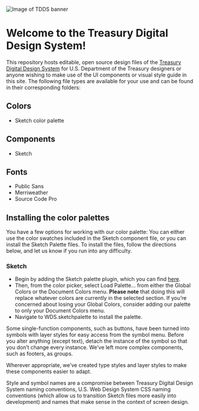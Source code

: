 ![Image of TDDS banner](https://repository-images.githubusercontent.com/214237081/8d4b8a80-f5b3-11e9-8be9-d08314457a48)

# Welcome to the Treasury Digital Design System!

This repository hosts editable, open source design files of the [Treasury Digital Design System](https://treasury.invisionapp.com/dsm/u-s-department-of-the-treasury/tdds) for U.S. Department of the Treasury designers or anyone wishing to make use of the UI components or visual style guide in this site. The following file types are available for your use and can be found in their corresponding folders:

## Colors
- Sketch color palette

## Components
- Sketch

## Fonts
- Public Sans
- Merriweather
- Source Code Pro

## Installing the color palettes

You have a few options for working with our color palette: You can either use the color swatches included in the Sketch component file, or you can install the Sketch Palette files. To install the files, follow the directions below, and let us know if you run into any difficulty.

### Sketch 

* Begin by adding the Sketch palette plugin, which you can find [here](https://github.com/andrewfiorillo/sketch-palettes).
* Then, from the color picker, select Load Palette... from either the Global Colors or the Document Colors menu. **Please note** that doing this will replace whatever colors are currently in the selected section. If you’re concerned about losing your Global Colors, consider adding our palette to only your Document Colors menu.
* Navigate to WDS.sketchpalette to install the palette.

Some single-function components, such as buttons, have been turned into symbols with layer styles for easy access from the symbol menu. Before you alter anything (except text), detach the instance of the symbol so that you don’t change every instance. We’ve left more complex components, such as footers, as groups.

Wherever appropriate, we’ve created type styles and layer styles to make these components easier to adapt.

Style and symbol names are a compromise between Treasury Digital Design System naming conventions, U.S. Web Design System CSS naming conventions (which allow us to transition Sketch files more easily into development) and names that make sense in the context of screen design.
